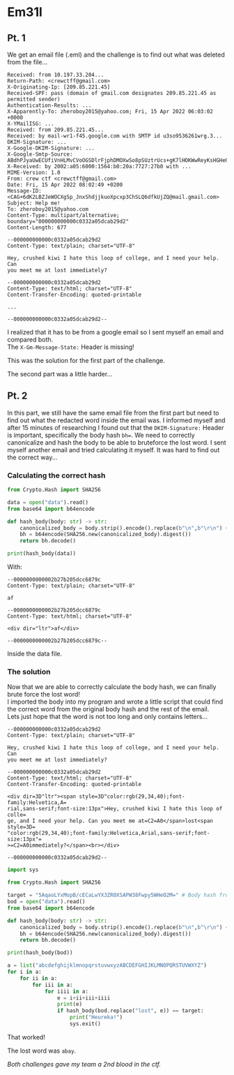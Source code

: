 # Em31l
## Pt. 1
We get an email file (.eml) and the challenge is to find out what was deleted from the file...

```
Received: from 10.197.33.204...
Return-Path: <crewctff@gmail.com>
X-Originating-Ip: [209.85.221.45]
Received-SPF: pass (domain of gmail.com designates 209.85.221.45 as permitted sender)
Authentication-Results: ...
X-Apparently-To: zheroboy2015@yahoo.com; Fri, 15 Apr 2022 06:03:02 +0000
X-YMailISG: ...
Received: from 209.85.221.45...
Received: by mail-wr1-f45.google.com with SMTP id u3so9536261wrg.3...
DKIM-Signature: ...
X-Google-DKIM-Signature: ...
X-Google-Smtp-Source: ABdhPJyaUwECUfiVnHLMvCVoOGSDlrFjphDMOXwSo8pSUztrUcs+gK7lHOKWwReyKsHGHeQG13Psbc5aQ2asjRuWTvE=
X-Received: by 2002:a05:6000:1564:b0:20a:7727:27b0 with ...
MIME-Version: 1.0
From: crew ctf <crewctff@gmail.com>
Date: Fri, 15 Apr 2022 08:02:49 +0200
Message-ID: <CAG+6dK2LBZJeWOCXgSp_JnxShdjjkuoXpcxp3ChSLQ6dfkUjZQ@mail.gmail.com>
Subject: Help me!
To: zheroboy2015@yahoo.com
Content-Type: multipart/alternative; boundary="000000000000c0332a05dcab29d2"
Content-Length: 677

--000000000000c0332a05dcab29d2
Content-Type: text/plain; charset="UTF-8"

Hey, crushed kiwi I hate this loop of college, and I need your help. Can
you meet me at lost immediately?

--000000000000c0332a05dcab29d2
Content-Type: text/html; charset="UTF-8"
Content-Transfer-Encoding: quoted-printable

...

--000000000000c0332a05dcab29d2--
```

I realized that it has to be from a google email so I sent myself an email and compared both. <br/>
The `X-Gm-Message-State:` Header is missing!

This was the solution for the first part of the challenge.

The second part was a little harder...

## Pt. 2

In this part, we still have the same email file from the first part but need to find out what the redacted word inside the email was. I informed myself and after 15 minutes of researching I found out that the `DKIM-Signature:` Header is important, specifically the body hash `bh=`. We need to correctly canonicalize and hash the body to be able to bruteforce the lost word. I sent myself another email and tried calculating it myself. It was hard to find out the correct way...

### Calculating the correct hash

```py
from Crypto.Hash import SHA256

data = open("data").read()
from base64 import b64encode

def hash_body(body: str) -> str:
    canonicalized_body = body.strip().encode().replace(b"\n",b"\r\n") + b"\r\n"
    bh = b64encode(SHA256.new(canonicalized_body).digest())
    return bh.decode()

print(hash_body(data))
```

With:
```
--0000000000002b27b205dcc6879c
Content-Type: text/plain; charset="UTF-8"

af

--0000000000002b27b205dcc6879c
Content-Type: text/html; charset="UTF-8"

<div dir="ltr">af</div>

--0000000000002b27b205dcc6879c--
```
Inside the data file.

### The solution

Now that we are able to correctly calculate the body hash, we can finally brute force the lost word!<br/>
I imported the body into my program and wrote a little script that could find the correct word from the original body hash and the rest of the email.<br/>
Lets just hope that the word is not too long and only contains letters...

```
--000000000000c0332a05dcab29d2
Content-Type: text/plain; charset="UTF-8"

Hey, crushed kiwi I hate this loop of college, and I need your help. Can
you meet me at lost immediately?

--000000000000c0332a05dcab29d2
Content-Type: text/html; charset="UTF-8"
Content-Transfer-Encoding: quoted-printable

<div dir=3D"ltr"><span style=3D"color:rgb(29,34,40);font-family:Helvetica,A=
rial,sans-serif;font-size:13px">Hey, crushed kiwi I hate this loop of colle=
ge, and I need your help. Can you meet me at=C2=A0</span>lost<span style=3D=
"color:rgb(29,34,40);font-family:Helvetica,Arial,sans-serif;font-size:13px"=
>=C2=A0immediately?</span><br></div>

--000000000000c0332a05dcab29d2--
```

```py
import sys

from Crypto.Hash import SHA256

target = "5AqaoLYxMopB/cECaLwYX3ZR0XSAPW38Fwpy5WHeO2M=" # Body hash from the eml file (bh=)
bod = open("data").read()
from base64 import b64encode

def hash_body(body: str) -> str:
    canonicalized_body = body.strip().encode().replace(b"\n",b"\r\n") + b"\r\n"
    bh = b64encode(SHA256.new(canonicalized_body).digest())
    return bh.decode()

print(hash_body(bod))

a = list("abcdefghijklmnopqrstuvwxyzABCDEFGHIJKLMNOPQRSTUVWXYZ")
for i in a:
    for ii in a:
        for iii in a:
            for iiii in a:
                e = i+ii+iii+iiii
                print(e)
                if hash_body(bod.replace("lost", e)) == target:
                    print("Heureka!")
                    sys.exit()
```

That worked!

The lost word was `abay`.

*Both challenges gave my team a 2nd blood in the ctf.*
